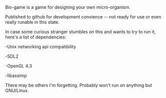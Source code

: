 Bio-game is a game for designing your own micro-organism.

Published to github for development convience -- not ready for use or even really runable in this state.

In case some curious stranger stumbles on this and wants to try to run it, here's a list of dependencies:


-Unix networking api compatibility

-SDL2

-OpenGL 4.3

-libassimp



There may be others I'm forgetting. Probably won't run on anything but GNU/Linux.
